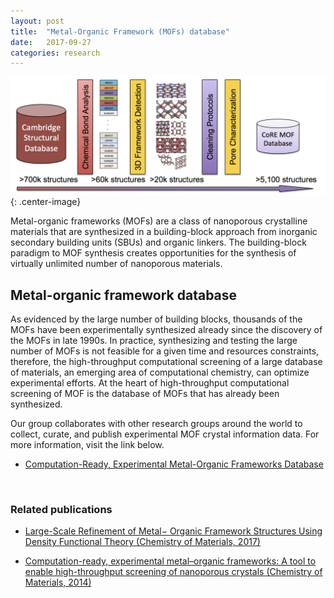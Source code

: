 ```yaml
---
layout: post
title:  "Metal-Organic Framework (MOFs) database"
date:   2017-09-27
categories: research
---
```


![](/images/core-mof-v1.png){: .center-image}

Metal-organic frameworks (MOFs) are a class of nanoporous crystalline materials that are synthesized in a building-block approach from inorganic secondary building units (SBUs) and organic linkers. The building-block paradigm to MOF synthesis creates opportunities for the synthesis of virtually unlimited number of nanoporous materials.

## Metal-organic framework database
As evidenced by the large number of building blocks, thousands of the MOFs have been experimentally synthesized already since the discovery of the MOFs in late 1990s. In practice, synthesizing and testing the large number of MOFs is not feasible for a given time and resources constraints, therefore, the high-throughput computational screening of a large database of materials, an emerging area of computational chemistry, can optimize experimental efforts. At the heart of high-throughput computational screening of MOF is the database of MOFs that has already been synthesized.

Our group collaborates with other research groups around the world to collect, curate, and publish experimental MOF crystal information data. For more information, visit the link below.

- <a href="http://gregchung.github.io/CoRE-MOFs/">Computation-Ready, Experimental Metal-Organic Frameworks Database</a>

<br>

### Related publications
- [Large-Scale Refinement of Metal− Organic Framework Structures Using Density Functional Theory (Chemistry of Materials, 2017)](http://pubs.acs.org/doi/abs/10.1021/acs.chemmater.6b04226)

- [Computation-ready, experimental metal–organic frameworks: A tool to enable high-throughput screening of nanoporous crystals (Chemistry of Materials, 2014)](http://pubs.acs.org/doi/abs/10.1021/cm502594j)
